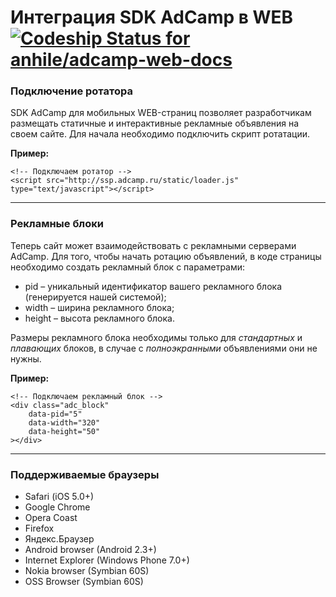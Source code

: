 # Интеграция SDK AdCamp в WEB [ ![Codeship Status for anhile/adcamp-web-docs](https://codeship.com/projects/67185540-5079-0132-17a2-66df49ff6485/status)](https://codeship.com/projects/48032)

### Подключение ротатора
SDK AdCamp для мобильных WEB-страниц позволяет разработчикам размещать статичные и интерактивные рекламные объявления на своем сайте. Для начала необходимо подключить скрипт ротатации. 

**Пример:**
```
<!-- Подключаем ротатор -->
<script src="http://ssp.adcamp.ru/static/loader.js" type="text/javascript"></script>
```
* * *
### Рекламные блоки
Теперь сайт может взаимодействовать с рекламными серверами AdCamp. Для того, чтобы начать ротацию объявлений, в коде страницы необходимо создать рекламный блок с параметрами:
- pid – уникальный идентификатор вашего рекламного блока (генерируется нашей системой);
- width – ширина рекламного блока;
- height – высота рекламного блока.

Размеры рекламного блока необходимы только для _стандартных_ и _плавающих_ блоков, в случае с _полноэкранными_ объявлениями они не нужны. 

**Пример:**
```
<!-- Подключаем рекламный блок -->
<div class="adc_block" 
	data-pid="5"
	data-width="320" 
	data-height="50" 
></div>
```

* * *
### Поддерживаемые браузеры

- Safari (iOS 5.0+)
- Google Chrome
- Opera Coast
- Firefox
- Яндекс.Браузер
- Android browser (Android 2.3+)
- Internet Explorer (Windows Phone 7.0+)
- Nokia browser (Symbian 60S)
- OSS Browser (Symbian 60S)




